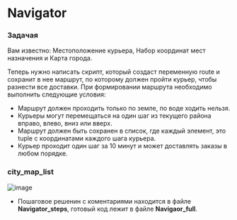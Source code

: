 # Navigator
### Задачая

Вам известно: Местоположение курьера, Набор координат мест назначения и Карта города. 

Теперь нужно написать скрипт, который создаст переменную route и сохранит в нее маршрут, по которому должен пройти курьер, чтобы разнести все доставки. При формировании маршрута необходимо выполнить следующие условия:

- Маршрут должен проходить только по земле, по воде ходить нельзя. 
- Курьеры могут перемещаться на один шаг из текущего района вправо, влево, вниз или вверх. 
- Маршрут должен быть сохранен в список, где каждый элемент, это tuple с координатами каждого шага курьера.
- Курьер проходит один шаг за 10 минут и может доставлять заказы в любом порядке.

### city_map_list
![image](https://github.com/bdi2503/Navigator/assets/142053096/26df8128-0702-4c7e-b9a4-3776bce2c5b2)

* Пошаговое решенин с коментариями находится в файле **Navigator_steps**, готовый код лежит в файле **Navigaor_full**.
